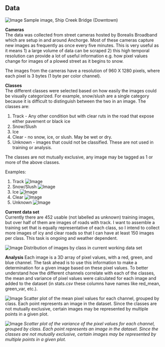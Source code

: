 ## Data
![Image](https://webcams.borealisbroadband.net/shipcreek/shipcreekmega.jpg)
Sample image, Ship Creek Bridge (Downtown)

**Cameras**   
The data was collected from street cameras hosted by Borealis Broadband which are setup in and around Anchorge. Most of these cameras capture new images as frequently as once every five minutes. This is very useful as it means 1) a large volume of data can be scraped 2) this high temporal resolution can provide a lot of useful information e.g. how pixel values change for images of a plowed street as it begins to snow.

The images from the cameras have a resolution of 960 X 1280 pixels, where each pixel is 3 bytes (1 byte per color channel).

**Classes**  
The different classes were selected based on how easily the images could be visually categorized. For example, snow/slush are a single category because it is difficult to distinguish between the two in an image. The classes are:
1. Track - Any other condition but with clear ruts in the road that expose either pavement or black ice
2. Snow/Slush
3. Ice
4. Clear - no snow, ice, or slush. May be wet or dry.
5. Unknown - images that could not be classified. These are not used in training or analysis.

The classes are not mutually exclusive, any image may be tagged as 1 or more of the above classes.

Examples:
1. Track
![Image](class_examples/track.jpg)
2. Snow/Slush
![Image](class_examples/snowslush.jpg)
3. Ice
![Image](class_examples/ice.jpg)
5. Clear
![Image](class_examples/clear.jpg)
6. Unknown
![Image](class_examples/unknown.jpg)


**Current data set**  
Currently there are 452 usable (not labelled as unknown) training images, but over half of them are images of roads with track. I want to assemble a training set that is equally representative of each class, so I intend to collect more images of icy and clear roads so that I can have at least 150 images per class. This task is ongoing and weather dependent.

![Image](plots/bar.png)
Distribution of images by class in current working data set

**Analysis**
Each image is a 3D array of pixel values, with a red, green, and blue channel. The task ahead is to use this information to make a determination for a given image based on these pixel values. To better understand how the different channels correlate with each of the classes, the mean and variance of pixel values were calculated for each image and added to the dataset (in stats.csv these columns have names like red_mean, green_var, etc.).

![Image](plots/mean.png)
Scatter plot of the mean pixel values for each channel, grouped by class. Each point represents an image in the dataset. Since the classes are not mutually exclusive, certain images may be represented by multiple points in a given plot.

![Image](plots/var.png)
*Scatter plot of the variance of the pixel values for each channel, grouped by class. Each point represents an image in the dataset. Since the classes are not mutually exclusive, certain images may be represented by multiple points in a given plot.*
